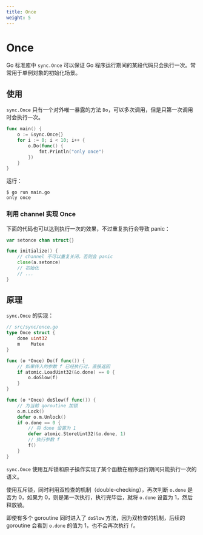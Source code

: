 ```yaml
---
title: Once
weight: 5
---
```


# Once

Go 标准库中 `sync.Once` 可以保证 Go 程序运行期间的某段代码只会执行一次。常常用于单例对象的初始化场景。

## 使用

`sync.Once` 只有一个对外唯一暴露的方法 `Do`，可以多次调用，但是只第一次调用时会执行一次。

```go
func main() {
    o := &sync.Once{}
    for i := 0; i < 10; i++ {
        o.Do(func() {
            fmt.Println("only once")
        })
    }
}
```

运行：
```
$ go run main.go
only once
```

### 利用 channel 实现 Once

下面的代码也可以达到执行一次的效果，不过重复执行会导致 panic：

```go
var setonce chan struct{}

func initialize() {
	// channel 不可以重复关闭，否则会 panic
    close(a.setonce)
	// 初始化
	// ...
}
```

## 原理

`sync.Once` 的实现：

```go
// src/sync/once.go
type Once struct {
	done uint32
	m    Mutex
}

func (o *Once) Do(f func()) {
	// 如果传入的参数 f 已经执行过，直接返回
    if atomic.LoadUint32(&o.done) == 0 {
        o.doSlow(f)
    }
}

func (o *Once) doSlow(f func()) {
	// 为当前 goroutine 加锁
    o.m.Lock()
    defer o.m.Unlock()
    if o.done == 0 {
		// 将 done 设置为 1
        defer atomic.StoreUint32(&o.done, 1)
		// 执行参数 f
        f()
    }
}
```

`sync.Once` 使用互斥锁和原子操作实现了某个函数在程序运行期间只能执行一次的语义。

使用互斥锁，同时利用双检查的机制（double-checking），再次判断 `o.done` 是否为 0，如果为 0，则是第一次执行，执行完毕后，就将 `o.done` 设置为 1，然后释放锁。

即使有多个 goroutine 同时进入了 `doSlow` 方法，因为双检查的机制，后续的 goroutine 会看到 `o.done` 的值为 1，也不会再次执行 `f`。